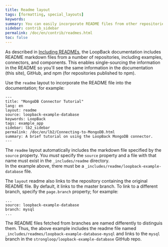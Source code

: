 ```yaml
---
title: Readme layout
tags: [formatting, special_layouts]
keywords:
summary: You can easily incorporate README files from other repositories into the documentation.
sidebar: contrib_sidebar
permalink: /doc/en/contrib/readmes.html
toc: false
---
```

As described in [Including READMEs](Including-READMEs.html), the LoopBack documentation
includes README markdown files from a number of repositories, including examples, connectors, and components.  This enables single-sourcing the information in the README so you'll see the same information in the documentation (this site), GitHub, and npm (for repositories published to npm).

Use the `readme` layout to incorporate the README file into the documentation;
for example:

```
---
title: "MongoDB Connector Tutorial"
lang: en
layout: readme
source: loopback-example-database
keywords: LoopBack
tags: example_app
sidebar: lb2_sidebar
permalink: /doc/en/lb2/Connecting-to-MongoDB.html
summary: A brief tutorial on using the LoopBack MongoDB connector.
---
```

The `readme` layout automatically includes the markdown file specified
by the `source` property.  You _must_ specify the `source` property and a file with that name must exist in the `_includes/readme` directory.  
In the example above, there must be a
`_includes/readme/loopback-example-database` file.

The `layout` readme also links to the repository containing the original README file.
By default, it links to the master branch.  To link to a different branch,
specify the `page.branch` property; for example:

```
...
source: loopback-example-database
branch: mysql
...
```
The README files fetched from branches are named differently to distinguis them. Thus, the above example includes the readme file named `_includes/readmes/loopback-example-database-mysql` and links to the `mysql` branch in the `strongloop/loopback-example-database` GitHub repo.
